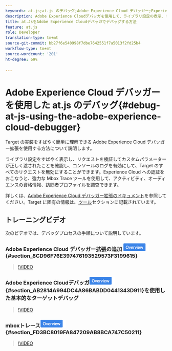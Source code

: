 ```yaml
---
keywords: at.js;at.js のデバッグ;Adobe Experience Cloud デバッガー;Experience Cloud デバッガー;mbox トレース;mbox ハイライト;デバッグ;デバッグ処理
description: Adobe Experience Cloudデバッガを使用して、ライブラリ設定の表示、リクエストの調査、コンソールログの有効化、ターゲット呼び出し要求の無効化などを行います。
title: at.JsをAdobe Experience Cloudデバッガでデバッグする方法
feature: at.js
role: Developer
translation-type: tm+mt
source-git-commit: bb27f6e540998f7dbe7642551f7a5013f2fd25b4
workflow-type: tm+mt
source-wordcount: '201'
ht-degree: 69%

---
```



# Adobe Experience Cloud デバッガーを使用した at.js のデバッグ{#debug-at-js-using-the-adobe-experience-cloud-debugger}

Target の実装をすばやく簡単に理解できる Adobe Experience Cloud デバッガー拡張を使用する方法について説明します。

ライブラリ設定をすばやく表示し、リクエストを検証してカスタムパラメーターが正しく渡されたことを確認し、コンソールのログを有効にして、Target のすべてのリクエストを無効にすることができます。Experience Cloud への認証をおこなうと、強力な Mbox Trace ツールを使用して、アクティビティ、オーディエンスの資格情報、訪問者プロファイルを調査できます。

詳しくは、[Adobe Experience Cloud デバッガー拡張のドキュメント](https://experienceleague.adobe.com/docs/debugger/using/experience-cloud-debugger.html)を参照してください。Target に固有の情報は、[ツール](https://experienceleague.adobe.com/docs/debugger/using/tools.html)セクションに記載されています。

## トレーニングビデオ

次のビデオでは、デバッグプロセスの手順について説明しています。

### Adobe Experience Cloud デバッガー拡張の追加  ![概要バッジ](/help/assets/overview.png) {#section_8CD96F76E397476193529573F3199615}

>[!VIDEO](https://video.tv.adobe.com/v/23114/)

### Adobe Experience Cloudデバッガ![概要バッジ](/help/assets/overview.png) {#section_AB2814A994DC4A86BABDD0441343D911}を使用した基本的なターゲットデバッグ

>[!VIDEO](https://video.tv.adobe.com/v/23115/)

### mboxトレース![概要バッジ](/help/assets/overview.png) {#section_FD3BC8019FA847209AB8BCA747C50211}

>[!VIDEO](https://video.tv.adobe.com/v/23113/)
